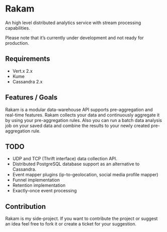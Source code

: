 Rakam
=======
An high level distributed analytics service with stream processing capabilities.

Please note that it’s currently under development and not ready for production.

Requirements
------------
* Vert.x 2.x
* Kume
* Cassandra 2.x

Features / Goals
------------
Rakam is a modular data-warehouse API supports pre-aggregation and real-time features.
Rakam collects your data and continuously aggregate it by using your pre-aggregation rules. Also you can run a batch data analysis job on your saved data and combine the results to your newly created pre-aggregation rule.

TODO
------------
* UDP and TCP (Thrift interface) data collection API.
* Distributed PostgreSQL database support as an alternative to Cassandra.
* Event mapper plugins (ip-to-geolocation, social media profile mapper)
* Funnel implementation
* Retention implementation
* Exactly-once event processing 

Contribution
------------
Rakam is my side-project. If you want to contribute the project or suggest an idea feel free to fork it or create a ticket for your suggestion.
